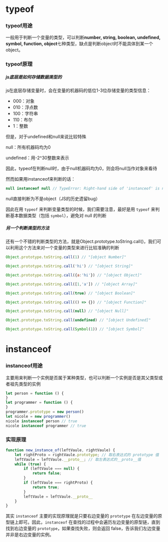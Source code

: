 # typeof

### typeof用途

一般用于判断一个变量的类型，可以判断**number, string, boolean, undefined, symbol, function, object**七种类型，缺点是判断object时不能具体到某一个object。

### typeof原理

##### js底层是如何存储数据类型的

js在底层存储变量时，会在变量的机器码的低位1-3位存储变量的类型信息：

* 000：对象
* 010：浮点数
* 100：字符串
* 110：布尔
* 1：整数

但是，对于undefined和null来说比较特殊

null：所有机器码均为0

undefined：用-2^30整数来表示

因此，typeof在判断null时，由于null机器码均为0，则会将null当作对象来看待

然而如果用instanceof来判断的话：

```javascript
null instanceof null // TypeError: Right-hand side of 'instanceof' is not an object
```

null直接判断为不是object（JS的历史遗留bug）

因此在用 `typeof` 来判断变量类型的时候，我们需要注意，最好是用 `typeof` 来判断基本数据类型（包括 `symbol`），避免对 null 的判断

##### 另一个判断类型的方法

还有一个不错的判断类型的方法，就是Object.prototype.toString.call()，我们可以利用这个方法来对一个变量的类型来进行比较准确的判断

```javascript
Object.prototype.toString.call(1) // "[object Number]"

Object.prototype.toString.call('hi') // "[object String]"

Object.prototype.toString.call({a:'hi'}) // "[object Object]"

Object.prototype.toString.call([1,'a']) // "[object Array]"

Object.prototype.toString.call(true) // "[object Boolean]"

Object.prototype.toString.call(() => {}) // "[object Function]"

Object.prototype.toString.call(null) // "[object Null]"

Object.prototype.toString.call(undefined) // "[object Undefined]"

Object.prototype.toString.call(Symbol(1)) // "[object Symbol]"
```

# instanceof

### instanceof用途

主要用来判断一个实例是否属于某种类型，也可以判断一个实例是否是其父类型或者祖先类型的实例

```javascript
let person = function () {
}
let programmer = function () {
}
programmer.prototype = new person()
let nicole = new programmer()
nicole instanceof person // true
nicole instanceof programmer // true
```

### 实现原理

```javascript
function new_instance_of(leftVaule, rightVaule) { 
    let rightProto = rightVaule.prototype; // 取右表达式的 prototype 值
    leftVaule = leftVaule.__proto__; // 取左表达式的__proto__值
    while (true) {
    	if (leftVaule === null) {
            return false;
        }
        if (leftVaule === rightProto) {
            return true;
        } 
        leftVaule = leftVaule.__proto__ 
    }
}
```

其实 `instanceof` 主要的实现原理就是只要右边变量的 `prototype` 在左边变量的原型链上即可。因此，`instanceof` 在查找的过程中会遍历左边变量的原型链，直到找到右边变量的 `prototype`，如果查找失败，则会返回 false，告诉我们左边变量并非是右边变量的实例。

